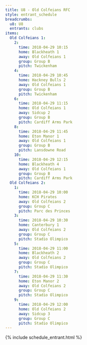 ```yaml
---
title: U8 - Old Colfeians RFC
style: entrant_schedule
breadcrumbs:
  u8: U8
  entrants: clubs
items:
  Old Colfeians 1:
    2:
      time: 2018-04-29 10:15
      home: Blackheath 1
      away: Old Colfeians 1
      group: Group B
      pitch: Twickenham
    4:
      time: 2018-04-29 10:45
      home: Hackney Bulls 2
      away: Old Colfeians 1
      group: Group B
      pitch: Twickenham
    6:
      time: 2018-04-29 11:15
      home: Old Colfeians 1
      away: Sidcup 2
      group: Group B
      pitch: Cardiff Arms Park
    8:
      time: 2018-04-29 11:45
      home: Eton Manor 1
      away: Old Colfeians 1
      group: Group B
      pitch: Lansdowne Road
    10:
      time: 2018-04-29 12:15
      home: Blackheath 4
      away: Old Colfeians 1
      group: Group B
      pitch: Cardiff Arms Park
  Old Colfeians 2:
    1:
      time: 2018-04-29 10:00
      home: KCH Pirates
      away: Old Colfeians 2
      group: Group C
      pitch: Parc des Princes
    3:
      time: 2018-04-29 10:30
      home: Canterbury 1
      away: Old Colfeians 2
      group: Group C
      pitch: Stadio Olimpico
    5:
      time: 2018-04-29 11:00
      home: Blackheath 2
      away: Old Colfeians 2
      group: Group C
      pitch: Stadio Olimpico
    7:
      time: 2018-04-29 11:30
      home: Eton Manor 2
      away: Old Colfeians 2
      group: Group C
      pitch: Stadio Olimpico
    9:
      time: 2018-04-29 12:00
      home: Old Colfeians 2
      away: Sidcup 3
      group: Group C
      pitch: Stadio Olimpico
---
```


{% include schedule_entrant.html %}
